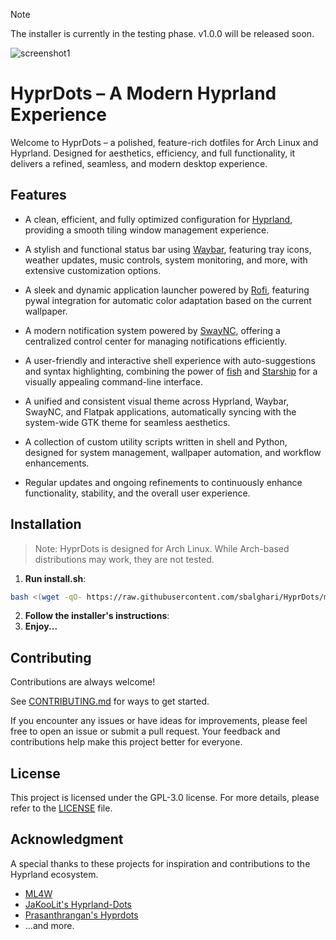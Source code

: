 > [!NOTE]
> The installer is currently in the testing phase.
> v1.0.0 will be released soon.


![screenshot1](https://github.com/sbalghari/HyprDots/blob/main/assets/screenshot1.png)

# HyprDots – A Modern Hyprland Experience

Welcome to HyprDots – a polished, feature-rich dotfiles for Arch Linux and Hyprland. Designed for aesthetics, efficiency, and full functionality, it delivers a refined, seamless, and modern desktop experience.

## Features

- A clean, efficient, and fully optimized configuration for [Hyprland](https://github.com/vaxerski/hyprland), providing a smooth tiling window management experience.  

- A stylish and functional status bar using [Waybar](https://github.com/Alexays/Waybar), featuring tray icons, weather updates, music controls, system monitoring, and more, with extensive customization options.  

- A sleek and dynamic application launcher powered by [Rofi](https://github.com/davatorium/rofi), featuring pywal integration for automatic color adaptation based on the current wallpaper.  

- A modern notification system powered by [SwayNC](https://github.com/ErikReider/SwayNotificationCenter), offering a centralized control center for managing notifications efficiently.  

- A user-friendly and interactive shell experience with auto-suggestions and syntax highlighting, combining the power of [fish](https://fishshell.com/) and [Starship](https://github.com/starship/starship) for a visually appealing command-line interface.  

- A unified and consistent visual theme across Hyprland, Waybar, SwayNC, and Flatpak applications, automatically syncing with the system-wide GTK theme for seamless aesthetics.  

- A collection of custom utility scripts written in shell and Python, designed for system management, wallpaper automation, and workflow enhancements.  

- Regular updates and ongoing refinements to continuously enhance functionality, stability, and the overall user experience.

## Installation

>Note:  HyprDots is designed for Arch Linux. While Arch-based distributions may work, they are not tested.

1. **Run install.sh**:
  ```bash
  bash <(wget -qO- https://raw.githubusercontent.com/sbalghari/HyprDots/main/install.sh)
  ```
2. **Follow the installer's instructions**:
3. **Enjoy...**

## Contributing

Contributions are always welcome!

See [CONTRIBUTING.md](https://github.com/sbalghari/HyprDots/blob/main/CONTRIBUTING.md) for ways to get started.

If you encounter any issues or have ideas for improvements, please feel free to open an issue or submit a pull request. Your feedback and contributions help make this project better for everyone.

## License

This project is licensed under the GPL-3.0 license. For more details, please refer to the [LICENSE](https://github.com/sbalghari/HyprDots/blob/main/LICENSE) file.

## Acknowledgment

A special thanks to these projects for inspiration and contributions to the Hyprland ecosystem.

- [ML4W](https://github.com/mylinuxforwork/dotfiles)
- [JaKooLit's Hyprland-Dots](https://github.com/JaKooLit/Hyprland-Dots)
- [Prasanthrangan's Hyprdots](https://github.com/prasanthrangan/hyprdots)
- ...and more.
